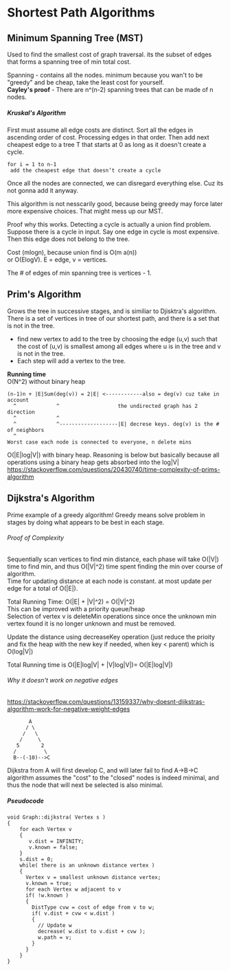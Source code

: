 # Shortest Path Algorithms
  
## Minimum Spanning Tree (MST)
Used to find the smallest cost of graph traversal. its the subset of edges that forms a spanning tree of min total cost.  
  
Spanning - contains all the nodes. minimum because you wan't to be "greedy" and be cheap, take the least cost for yourself.   
__Cayley's proof__ - There are n^(n-2) spanning trees that can be made of n nodes. 
  
##### Kruskal's Algorithm
First must assume all edge costs are distinct. Sort all the edges in ascending order of cost. Processing edges in that order. Then add next cheapest edge to a tree T that starts at 0 as long as it doesn't create a cycle.  
```
for i = 1 to n-1
 add the cheapest edge that doesn’t create a cycle

```
Once all the nodes are connected, we can disregard everything else. Cuz its not gonna add it anyway.  
  
This algorithm is not nesscarily good, because being greedy may force later more expensive choices. That might mess up our MST. 
  

Proof why this works. Detecting a cycle is actually a union find problem. Suppose there is a cycle in input. Say one edge in cycle is most expensive. Then this edge does not belong to the tree.  
  
Cost (mlogn), because union find is O(m a(n))  
or O(ElogV). E = edge, v = vertices.  
  
The # of edges of min spanning tree is vertices - 1. 

## Prim's Algorithm
Grows the tree in successive stages, and is similiar to Djisktra's algorithm.  
There is a set of vertices in tree of our shortest path, and there is a set that is not in the tree.  
- find new vertex to add to the tree by choosing the edge (u,v) such that the cost of (u,v) is smallest among all edges where u is in the tree and v is not in the tree.
- Each step will add a vertex to the tree.  
  

__Running time__   
O(N^2) without binary heap  
```
(n-1)n + |E|Sum(deg(v)) = 2|E| <------------also = deg(v) cuz take in account 
  ^				^					the undirected graph has 2 direction
  ^				^
  ^				^-------------------|E| decrese keys. deg(v) is the # of neighbors
  ^
Worst case each node is connected to everyone, n delete mins
```
O(|E|log|V|) with binary heap. Reasoning is below but basically because all operations using a binary heap gets absorbed into the log|V|  
https://stackoverflow.com/questions/20430740/time-complexity-of-prims-algorithm

## Dijkstra's Algorithm
Prime example of a greedy algorithm! Greedy means solve problem in stages by doing what appears to be best in each stage.  
  
###### Proof of Complexity
Sequentially scan vertices to find min distance, each phase will take O(|V|) time to find min, and thus O(|V|^2) time spent finding the min over course of algorithm.  
Time for updating distance at each node is constant. at most update per edge for a total of O(|E|).  
  
Total Running Time: O(|E| + |V|^2) = O(|V|^2)  
This can be improved with a priority queue/heap  
Selection of vertex v is deleteMin operations since once the unknown min vertex found it is no longer unknown and must be removed.  
  
Update the distance using decreaseKey operation (just reduce the prioity and fix the heap with the new key if needed, when key < parent) which is O(log|V|)  
  
Total Running time is O(|E|log|V| + |V|log|V|)= O(|E|log|V|)  
  
###### Why it doesn't work on negative edges
https://stackoverflow.com/questions/13159337/why-doesnt-dijkstras-algorithm-work-for-negative-weight-edges
```
       A
      / \
     /   \
    /     \
   5       2
  /         \
  B--(-10)-->C
  ```
Dijkstra from A will first develop C, and will later fail to find A->B->C  
algorithm assumes the "cost" to the "closed" nodes is indeed minimal, and thus the node that will next be selected is also minimal.
  
##### Pseudocode
```
void Graph::dijkstra( Vertex s )
{
	for each Vertex v
	{
	   v.dist = INFINITY;
	   v.known = false;
	}
	s.dist = 0;
	while( there is an unknown distance vertex )
	{
	  Vertex v = smallest unknown distance vertex;
	  v.known = true;
	  for each Vertex w adjacent to v
	  if( !w.known )
	  {
	    DistType cvw = cost of edge from v to w;
		if( v.dist + cvw < w.dist )
		{
		  // Update w
		  decrease( w.dist to v.dist + cvw );
		  w.path = v;
		}
	  }
	}
}
```